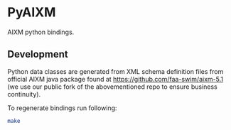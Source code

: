 # PyAIXM

AIXM python bindings. 

## Development

Python data classes are generated from XML schema definition files from official AIXM java package found at https://github.com/faa-swim/aixm-5.1 (we use our public fork of the abovementioned repo to ensure business continuity).

To regenerate bindings run following:

```bash
make
```
